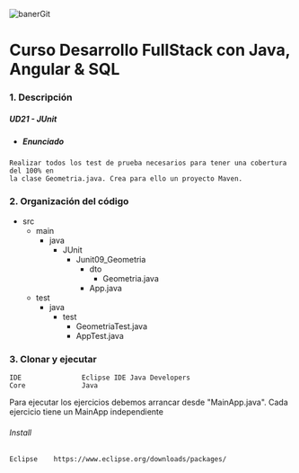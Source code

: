   
![banerGit](https://user-images.githubusercontent.com/22893383/107159880-121e0b80-6993-11eb-92e3-1efd1d8f4dba.PNG)

# Curso Desarrollo FullStack con Java, Angular & SQL

### 1. Descripción

##### UD21 - JUnit
 - ##### Enunciado
```
Realizar todos los test de prueba necesarios para tener una cobertura del 100% en
la clase Geometria.java. Crea para ello un proyecto Maven.
```


### 2. Organización del código
- src
	- main
		- java
			- JUnit
				- Junit09_Geometria
					- dto
						- Geometria.java
					- App.java
	- test
		- java
			- test
				- GeometriaTest.java
				- AppTest.java

### 3. Clonar y ejecutar

```
IDE               Eclipse IDE Java Developers
Core              Java            
```
Para ejecutar los ejercicios debemos arrancar desde "MainApp.java". Cada ejercicio tiene un MainApp independiente

###### Install
```
Eclipse    https://www.eclipse.org/downloads/packages/
```
